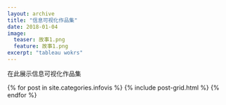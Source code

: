 ```yaml
---
layout: archive
title: "信息可视化作品集"
date: 2018-01-04
image:
  teaser: 故事1.png
  feature: 故事1.png
excerpt: "tableau wokrs"
---
```


在此展示信息可视化作品集


<div class="tiles">
{% for post in site.categories.infovis %}
  {% include post-grid.html %}
{% endfor %}
</div><!-- /.tiles 把所有categories 有 infovis 的列出来-->
